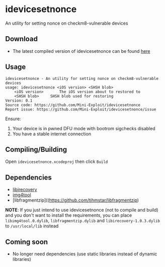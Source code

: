 # idevicesetnonce
An utility for setting nonce on checkm8-vulnerable devices
## Download
* The latest compiled version of idevicesetnonce can be found [here](https://github.com/Mini-Exploit/idevicesetnonce/releases/latest)
## Usage
```
idevicesetnonce - An utility for setting nonce on checkm8-vulnerable devices
usage: idevicesetnonce <iOS version> <SHSH blob>
    <iOS version>		The iOS version about to restored to
    <SHSH blob>		SHSH blob used for restoring
Version: 0.1
Source code: https://github.com/Mini-Exploit/idevicesetnonce
Report issue: https://github.com/Mini-Exploit/idevicesetnonce/issue
```
Ensure:
1. Your device is in pwned DFU mode with bootrom sigchecks disabled
2. You have a stable internet connection
## Compiling/Building
Open `idevicesetnonce.xcodeproj` then click `Build`
## Dependencies
* [libirecovery](https://github.com/libimobiledevice/libirecovery/)
* [img4tool](http://github.com/tihmstar/img4tool)
* [libfragmentzip]((https://github.com/tihmstar/libfragmentzip)

**NOTE**: If you just intend to use idevicesetnonce (not to compile and build) and you don't want to install the requirements, you can place `libimg4tool.0.dylib`, `libfragmentzip.dylib` and `libirecovery-1.0.3.dylib` to `/usr/local/lib` instead
 
## Coming soon
* No longer need dependencies (use static libraries instead of dynamic libraries)
